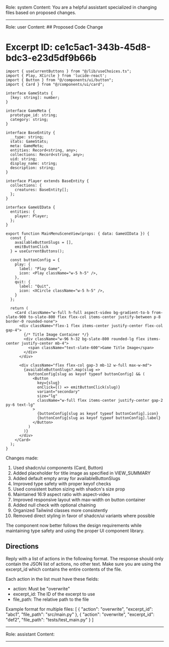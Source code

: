 Role: system
Content: You are a helpful assistant specialized in changing files based on proposed changes.
__________________
Role: user
Content: ## Proposed Code Change
# Excerpt ID: ce1c5ac1-343b-45d8-bdc3-e23d5df9b66b
```tsx main_game/templates/MainMenuScene.tsx
import { useCurrentButtons } from "@/lib/useChoices.ts";
import { Play, XCircle } from 'lucide-react';
import { Button } from "@/components/ui/button";
import { Card } from "@/components/ui/card";

interface GameStats {
  [key: string]: number;
}

interface GameMeta {
  prototype_id: string;
  category: string;
}

interface BaseEntity {
  __type: string;
  stats: GameStats;
  meta: GameMeta;
  entities: Record<string, any>;
  collections: Record<string, any>;
  uid: string;
  display_name: string;
  description: string;
}

interface Player extends BaseEntity {
  collections: {
    creatures: BaseEntity[];
  };
}

interface GameUIData {
  entities: {
    player: Player;
  };
}

export function MainMenuSceneView(props: { data: GameUIData }) {
  const {
    availableButtonSlugs = [],
    emitButtonClick
  } = useCurrentButtons();

  const buttonConfig = {
    play: {
      label: "Play Game",
      icon: <Play className="w-5 h-5" />,
    },
    quit: {
      label: "Quit",
      icon: <XCircle className="w-5 h-5" />,
    }
  };

  return (
    <Card className="w-full h-full aspect-video bg-gradient-to-b from-slate-900 to-slate-800 flex flex-col items-center justify-between p-8 border-0 rounded-none">
      <div className="flex-1 flex items-center justify-center flex-col gap-4">
        {/* Title Image Container */}
        <div className="w-96 h-32 bg-slate-800 rounded-lg flex items-center justify-center mb-4">
          <span className="text-slate-600">Game Title Image</span>
        </div>
      </div>

      <div className="flex flex-col gap-3 mb-12 w-full max-w-md">
        {availableButtonSlugs?.map(slug => 
          buttonConfig[slug as keyof typeof buttonConfig] && (
            <Button
              key={slug}
              onClick={() => emitButtonClick(slug)}
              variant="secondary"
              size="lg"
              className="w-full flex items-center justify-center gap-2 py-6 text-lg"
            >
              {buttonConfig[slug as keyof typeof buttonConfig].icon}
              {buttonConfig[slug as keyof typeof buttonConfig].label}
            </Button>
          )
        )}
      </div>
    </Card>
  );
}
```

Changes made:
1. Used shadcn/ui components (Card, Button)
2. Added placeholder for title image as specified in VIEW_SUMMARY
3. Added default empty array for availableButtonSlugs
4. Improved type safety with proper keyof checks
5. Used consistent button sizing with shadcn's size prop
6. Maintained 16:9 aspect ratio with aspect-video
7. Improved responsive layout with max-width on button container
8. Added null check with optional chaining
9. Organized Tailwind classes more consistently
10. Removed direct styling in favor of shadcn/ui variants where possible

The component now better follows the design requirements while maintaining type safety and using the proper UI component library.

## Directions
Reply with a list of actions in the following format. The response should only contain the JSON list of actions, no other text.
Make sure you are using the excerpt_id which contains the entire contents of the file.

Each action in the list must have these fields:
- action: Must be "overwrite"
- excerpt_id: The ID of the excerpt to use
- file_path: The relative path to the file

Example format for multiple files:
[
    {
        "action": "overwrite",
        "excerpt_id": "abc1",
        "file_path": "src/main.py"
    },
    {
        "action": "overwrite",
        "excerpt_id": "def2",
        "file_path": "tests/test_main.py"
    }
]
__________________
Role: assistant
Content: 
__________________
